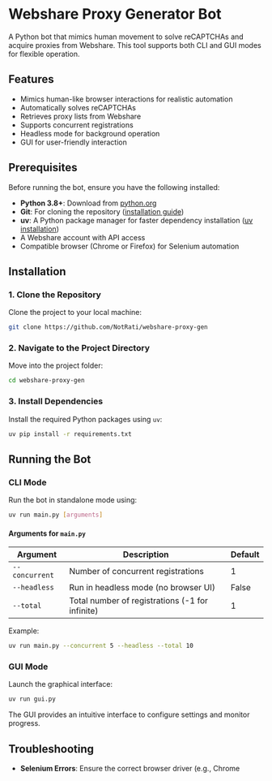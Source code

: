 # Webshare Proxy Generator Bot

A Python bot that mimics human movement to solve reCAPTCHAs and acquire proxies from Webshare. This tool supports both CLI and GUI modes for flexible operation.

## Features
- Mimics human-like browser interactions for realistic automation
- Automatically solves reCAPTCHAs
- Retrieves proxy lists from Webshare
- Supports concurrent registrations
- Headless mode for background operation
- GUI for user-friendly interaction

## Prerequisites
Before running the bot, ensure you have the following installed:
- **Python 3.8+**: Download from [python.org](https://www.python.org/downloads/)
- **Git**: For cloning the repository ([installation guide](https://git-scm.com/book/en/v2/Getting-Started-Installing-Git))
- **uv**: A Python package manager for faster dependency installation ([uv installation](https://github.com/astral-sh/uv))
- A Webshare account with API access
- Compatible browser (Chrome or Firefox) for Selenium automation

## Installation

### 1. Clone the Repository
Clone the project to your local machine:
```bash
git clone https://github.com/NotRati/webshare-proxy-gen
```

### 2. Navigate to the Project Directory
Move into the project folder:
```bash
cd webshare-proxy-gen
```

### 3. Install Dependencies
Install the required Python packages using `uv`:
```bash
uv pip install -r requirements.txt
```

## Running the Bot

### CLI Mode
Run the bot in standalone mode using:
```bash
uv run main.py [arguments]
```

#### Arguments for `main.py`
| Argument       | Description                                    | Default       |
|----------------|------------------------------------------------|---------------|
| `--concurrent` | Number of concurrent registrations            | 1             |
| `--headless`   | Run in headless mode (no browser UI)          | False         |
| `--total`      | Total number of registrations (-1 for infinite)| 1             |

Example:
```bash
uv run main.py --concurrent 5 --headless --total 10
```

### GUI Mode
Launch the graphical interface:
```bash
uv run gui.py
```

The GUI provides an intuitive interface to configure settings and monitor progress.

## Troubleshooting
- **Selenium Errors**: Ensure the correct browser driver (e.g., Chrome

